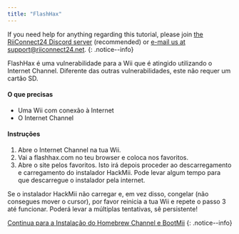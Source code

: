 ```yaml
---
title: "FlashHax"
---
```


If you need help for anything regarding this tutorial, please join [the RiiConnect24 Discord server](https://discord.gg/rc24) (recommended) or [e-mail us at support@riiconnect24.net](mailto:support@riiconnect24.net).
{: .notice--info}

FlashHax é uma vulnerabilidade para a Wii que é atingido utilizando o Internet Channel. Diferente das outras vulnerabilidades, este não requer um cartão SD.

#### O que precisas

- Uma Wii com conexão à Internet
- O Internet Channel

#### Instruções

1. Abre o Internet Channel na tua Wii.
2. Vai a flashhax.com no teu browser e coloca nos favoritos.
3. Abre o site pelos favoritos. Isto irá depois proceder ao descarregamento e carregamento do instalador HackMii. Pode levar algum tempo para que descarregue o instalador pela internet.

Se o instalador HackMii não carregar e, em vez disso, congelar (não consegues mover o cursor), por favor reinicia a tua Wii e repete o passo 3 até funcionar. Poderá levar a múltiplas tentativas, sê persistente!

[Continua para a Instalação do Homebrew Channel e BootMii](hbc)
{: .notice--info}
